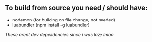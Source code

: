 ## To build from source you need / should have:

- nodemon (for building on file change, not needed)
- luabundler (npm install -g luabundler)

*These arent dev dependencies since i was lazy lmao*
